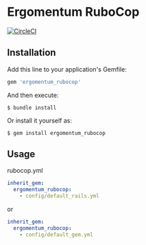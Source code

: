 # Ergomentum RuboCop

[![CircleCI](https://circleci.com/gh/ergomentum/ergomentum_rubocop.svg?style=shield&circle-token=e4c23ae32e276c21b9d2846424a9cb62aa7adab9)](
https://circleci.com/gh/ergomentum/ergomentum_rubocop)


## Installation

Add this line to your application's Gemfile:

```ruby
gem 'ergomentum_rubocop'
```

And then execute:

    $ bundle install

Or install it yourself as:

    $ gem install ergomentum_rubocop

## Usage

rubocop.yml
```yml
inherit_gem:
  ergomentum_rubocop:
    - config/default_rails.yml
```

or

```yml
inherit_gem:
  ergomentum_rubocop:
    - config/default_gem.yml
```
